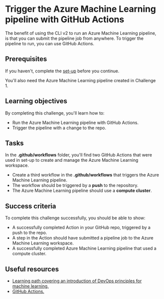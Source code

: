 # Trigger the Azure Machine Learning pipeline with GitHub Actions

The benefit of using the CLI v2 to run an Azure Machine Learning pipeline, is that you can submit the pipeline job from anywhere. To trigger the pipeline to run, you can use GitHub Actions.

## Prerequisites

If you haven't, complete the [set-up](00-set-up.md) before you continue.

You'll also need the Azure Machine Learning pipeline created in Challenge 1. 

## Learning objectives

By completing this challenge, you'll learn how to:

- Run the Azure Machine Learning pipeline with GitHub Actions.
- Trigger the pipeline with a change to the repo.

## Tasks

In the **.github/workflows** folder, you'll find two GitHub Actions that were used in set-up to create and manage the Azure Machine Learning workspace.

- Create a third workflow in the **.github/workflows** that triggers the Azure Machine Learning pipeline.
- The workflow should be triggered by a **push** to the repository.
- The Azure Machine Learning pipeline should use a **compute cluster**. 

## Success criteria

To complete this challenge successfully, you should be able to show:

- A successfully completed Action in your GitHub repo, triggered by a push to the repo.
- A step in the Action should have submitted a pipeline job to the Azure Machine Learning workspace.
- A successfully completed Azure Machine Learning pipeline that used a compute cluster.

## Useful resources

- [Learning path covering an introduction of DevOps principles for machine learning.](https://docs.microsoft.com/learn/paths/introduction-machine-learn-operations/)
- [GitHub Actions.](https://docs.github.com/en/actions/guides)
